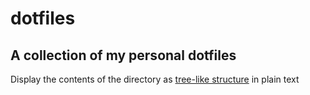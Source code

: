 dotfiles
========

A collection of my personal dotfiles
-------------------------------------

Display the contents of the directory as [tree-like structure](https://raw.githubusercontent.com/stefanatnullnet/dotfiles/main/tree) in plain text
